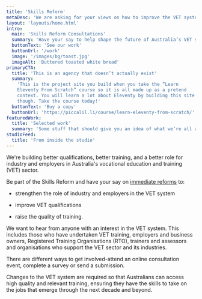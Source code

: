 ```yaml
---
title: 'Skills Reform'
metaDesc: 'We are asking for your views on how to improve the VET system'
layout: 'layouts/home.html'
intro:
  main: 'Skills Reform Consultations'
  summary: 'Have your say to help shape the future of Australia’s VET system. '
  buttonText: 'See our work'
  buttonUrl: '/work'
  image: '/images/bg/toast.jpg'
  imageAlt: 'Buttered toasted white bread'
primaryCTA:
  title: 'This is an agency that doesn’t actually exist'
  summary:
    'This is the project site you build when you take the “Learn
    Eleventy From Scratch” course so it is all made up as a pretend
    context. You will learn a lot about Eleventy by building this site
    though. Take the course today!'
  buttonText: 'Buy a copy'
  buttonUrl: 'https://piccalil.li/course/learn-eleventy-from-scratch/'
featuredWork:
  title: 'Selected work'
  summary: 'Some stuff that should give you an idea of what we’re all about.'
studioFeed:
  title: 'From inside the studio'
---
```


We're building better qualifications, better training, and a better role for industry and employers in Australia's vocational education and training (VET) sector.

Be part of the Skills Reform and have your say on [immediate reforms](https://www.pmc.gov.au/resource-centre/domestic-policy/heads-agreement-skills-reform) to:

-   strengthen the role of industry and employers in the VET system

-   improve VET qualifications

-   raise the quality of training.

We want to hear from anyone with an interest in the VET system. This includes those who have undertaken VET training, employers and business owners, Registered Training Organisations (RTO), trainers and assessors and organisations who support the VET sector and its industries.

There are different ways to get involved-attend an online consultation event, complete a survey or send a submission.

Changes to the VET system are required so that Australians can access high quality and relevant training, ensuring they have the skills to take on the jobs that emerge through the next decade and beyond.